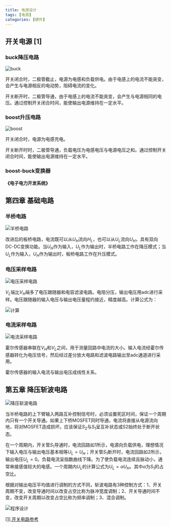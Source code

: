 ```yaml
---
title: 电源设计
tags: [电源]
categories: [硬件]
---
```




## 开关电源 [1]

### buck降压电路

![buck](../images/Power/image-0.png)

开关闭合时，二极管截止，电源为电感和负载供电。由于电感上的电流不能突变，会产生与电源相反的电动势，阻碍电流的变化。

开关断开时，二极管导通，由于电感上的电流不能突变，会产生与电源相同的电压。通过控制开关闭合时间，能使输出电源维持在一定水平。



### boost升压电路


![boost](../images/Power/image-1.png)

开关闭合时，电源为电感充电。

开关断开时时，二极管导通，负载电压为电感电压与电源电压之和。通过控制开关闭合时间，能使输出电源维持在一定水平。


### boost-buck变换器





**《电子电力开发系统》**

## 第四章 基础电路


### 半桥电路


![半桥电路](../images/Power/image-2.png)

改进后的板桥电路，电流既可以从$U_H$流向$H_L$，也可以从$U_L$流向$U_H$，具有双向DC-DC变换功能。当$U_H$作为输入，$U_L$作为输出时，半桥电路工作在降压模式；当$U_L$作为输入，$U_H$作为输出时，板桥电路工作在升压模式。

### 电压采样电路

![电压采样电路](../images/Power/image.png)

$V_L$端比$V_H$端多了电压跟随器和电容滤波电路。电阻分压，输出电压用adc进行采样。电压跟随器的输入电压与输出电压量程约接近，精度越高。计算公式为：

![计算](../images/Power/image-3.png)

### 电流采样电路

![电流采样电路](../images/Power/image-4.png)

霍尔传感器串联在$V_H$和$V_L$之间，用于测量回路中电流的大小。输入电流经霍尔传感器转化为电压信号，然后经过差分放大电路和滤波电路输出至adc通道进行采用。

霍尔传感器的输入电流与输出电压成线性关系。


## 第五章 降压斩波电路


![降压斩波电路](../images/Power/image-5.png)


当半桥电路的上下臂输入两路互补控制信号时，必须设置死区时间，保证一个周期内只有一个开关导通。如果上下桥MOSFET同时导通，电流将直接从电源流向地，将对MOSFET造成损坏。应该保证$S_2$与$S_1$呈互补状态或S2始终处于断开状态。

在一个周期内，开关管$S_1$导通时，电流回路如1所示，电源向负载供电，理想情况下输入电压与输出电压基本相等$U_L=U_H$；开关管$S_1$断开时，电流回路如2所示，输出电压$U_L=0$。负载电流呈指数曲线下降。为了使负载电流连续且脉动小，通常串接感值较大的电感。一个周期内$U_L$的计算公式为$U_L=\alpha U_H$，其中$\alpha$为$S_1$的占空比。

根据对输出电压平均值进行调制的方式不同，斩波电路有3种控制方式：1、开关周期不变，改变导通时间以改变占空比称为脉冲宽度调制；2、开关导通时间不变，改变开关周期以改变占空比称为频率调制；3、混合调制。

![程序设计](../images/Power/image-6.png)

















[[1] 开关电路参考](https://tangqixiang.blog.csdn.net/article/details/127239261)



